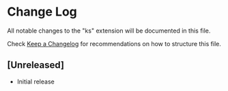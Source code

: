 # Change Log
All notable changes to the "ks" extension will be documented in this file.

Check [Keep a Changelog](http://keepachangelog.com/) for recommendations on how to structure this file.

## [Unreleased]
- Initial release
